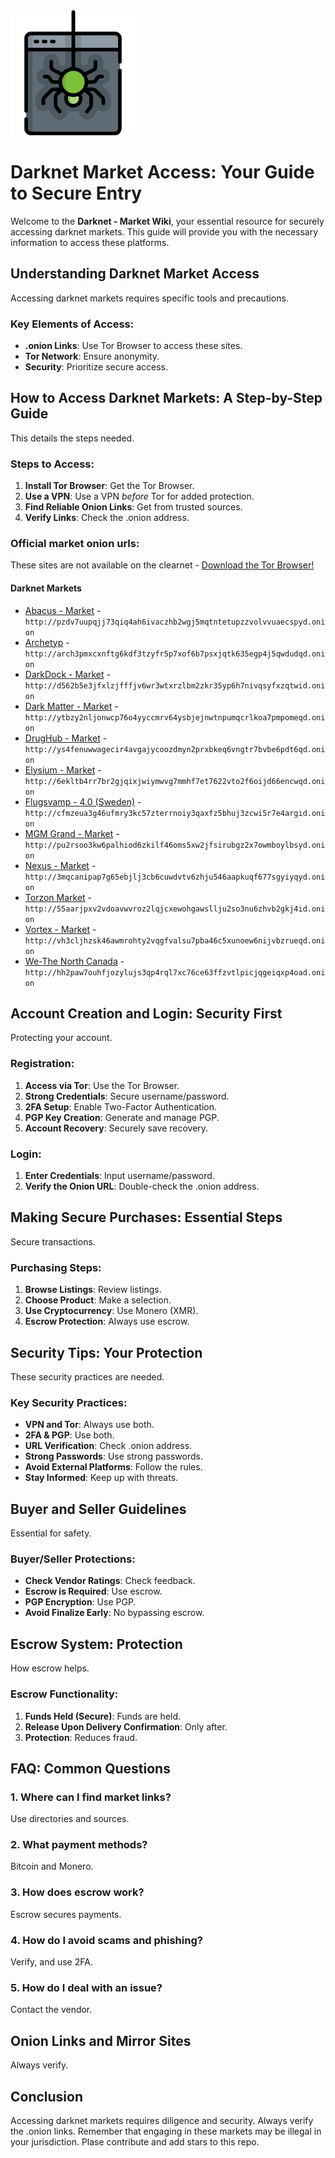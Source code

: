 <img src="/external/color.webp" width="200">

# Darknet Market Access: Your Guide to Secure Entry

Welcome to the **Darknet - Market Wiki**, your essential resource for securely accessing darknet markets. This guide will provide you with the necessary information to access these platforms.

## Understanding Darknet Market Access

Accessing darknet markets requires specific tools and precautions.

### Key Elements of Access:
-   **.onion Links**: Use Tor Browser to access these sites.
-   **Tor Network**: Ensure anonymity.
-   **Security**: Prioritize secure access.

## How to Access Darknet Markets: A Step-by-Step Guide

This details the steps needed.

### Steps to Access:
1.  **Install Tor Browser**: Get the Tor Browser.
2.  **Use a VPN**: Use a VPN *before* Tor for added protection.
3.  **Find Reliable Onion Links**: Get from trusted sources.
4.  **Verify Links**: Check the .onion address.

### Official market onion urls:
These sites are not available on the clearnet - [Download the Tor Browser!](https://www.torproject.org/download/)

#### Darknet Markets

*   [Abacus - Market](http://pzdv7uupqjj73qiq4ah6ivaczhb2wgj5mqtntetupzzvolvvuaecspyd.onion) - `http://pzdv7uupqjj73qiq4ah6ivaczhb2wgj5mqtntetupzzvolvvuaecspyd.onion`
*   [Archetyp](@archetyp) - `http://arch3pmxcxnftg6kdf3tzyfr5p7xof6b7psxjqtk635egp4j5qwdudqd.onion`
*   [DarkDock - Market](http://d562b5e3jfxlzjfffjv6wr3wtxrzlbm2zkr35yp6h7nivqsyfxzqtwid.onion) - `http://d562b5e3jfxlzjfffjv6wr3wtxrzlbm2zkr35yp6h7nivqsyfxzqtwid.onion`
*   [Dark Matter - Market](http://ytbzy2nljonwcp76o4yyccmrv64ysbjejnwtnpumqcrlkoa7pmpomeqd.onion) - `http://ytbzy2nljonwcp76o4yyccmrv64ysbjejnwtnpumqcrlkoa7pmpomeqd.onion`
*   [DrugHub - Market](http://ys4fenuwwagecir4avgajycoozdmyn2prxbkeq6vngtr7bvbe6pdt6qd.onion) - `http://ys4fenuwwagecir4avgajycoozdmyn2prxbkeq6vngtr7bvbe6pdt6qd.onion`
*   [Elysium - Market](http://6ekltb4rr7br2gjqixjwiymwvg7mmhf7et7622vto2f6oijd66encwqd.onion) - `http://6ekltb4rr7br2gjqixjwiymwvg7mmhf7et7622vto2f6oijd66encwqd.onion`
*   [Flugsvamp - 4.0 (Sweden)](http://cfmzeua3g46ufmry3kc57zterrnoiy3qaxfz5bhuj3zcwi5r7e4argid.onion) - `http://cfmzeua3g46ufmry3kc57zterrnoiy3qaxfz5bhuj3zcwi5r7e4argid.onion`
*   [MGM Grand - Market](http://pu2rsoo3kw6palhiod6zkilf46oms5xw2jfsirubgz2x7owmboylbsyd.onion) - `http://pu2rsoo3kw6palhiod6zkilf46oms5xw2jfsirubgz2x7owmboylbsyd.onion`
*   [Nexus - Market](http://3mqcanipap7g65ebjlj3cb6cuwdvtv6zhju546aapkuqf677sgyiyqyd.onion) - `http://3mqcanipap7g65ebjlj3cb6cuwdvtv6zhju546aapkuqf677sgyiyqyd.onion`
*   [Torzon Market](http://55aarjpxv2vdoavwvroz2lqjcxewohgawsllju2so3nu6zhvb2gkj4id.onion) - `http://55aarjpxv2vdoavwvroz2lqjcxewohgawsllju2so3nu6zhvb2gkj4id.onion`
*   [Vortex - Market](http://vh3cljhzsk46awmrohty2vqgfvalsu7pba46c5xunoew6nijvbzrueqd.onion) - `http://vh3cljhzsk46awmrohty2vqgfvalsu7pba46c5xunoew6nijvbzrueqd.onion`
*   [We-The North Canada](http://hh2paw7ouhfjozylujs3qp4rql7xc76ce63ffzvtlpicjqgeiqxp4oad.onion) - `http://hh2paw7ouhfjozylujs3qp4rql7xc76ce63ffzvtlpicjqgeiqxp4oad.onion`

## Account Creation and Login: Security First

Protecting your account.

### Registration:
1.  **Access via Tor**: Use the Tor Browser.
2.  **Strong Credentials**: Secure username/password.
3.  **2FA Setup**: Enable Two-Factor Authentication.
4.  **PGP Key Creation**: Generate and manage PGP.
5.  **Account Recovery**: Securely save recovery.

### Login:
1.  **Enter Credentials**: Input username/password.
2.  **Verify the Onion URL**: Double-check the .onion address.

## Making Secure Purchases: Essential Steps

Secure transactions.

### Purchasing Steps:
1.  **Browse Listings**: Review listings.
2.  **Choose Product**: Make a selection.
3.  **Use Cryptocurrency**: Use Monero (XMR).
4.  **Escrow Protection**: Always use escrow.

## Security Tips: Your Protection

These security practices are needed.

### Key Security Practices:
-   **VPN and Tor**: Always use both.
-   **2FA & PGP**: Use both.
-   **URL Verification**: Check .onion address.
-   **Strong Passwords**: Use strong passwords.
-   **Avoid External Platforms**: Follow the rules.
-   **Stay Informed**: Keep up with threats.

## Buyer and Seller Guidelines

Essential for safety.

### Buyer/Seller Protections:
-   **Check Vendor Ratings**: Check feedback.
-   **Escrow is Required**: Use escrow.
-   **PGP Encryption**: Use PGP.
-   **Avoid Finalize Early**: No bypassing escrow.

## Escrow System: Protection

How escrow helps.

### Escrow Functionality:
1.  **Funds Held (Secure)**: Funds are held.
2.  **Release Upon Delivery Confirmation**: Only after.
3.  **Protection**: Reduces fraud.

## FAQ: Common Questions

### 1. Where can I find market links?
Use directories and sources.

### 2. What payment methods?
Bitcoin and Monero.

### 3. How does escrow work?
Escrow secures payments.

### 4. How do I avoid scams and phishing?
Verify, and use 2FA.

### 5. How do I deal with an issue?
Contact the vendor.

## Onion Links and Mirror Sites

Always verify.

## Conclusion

Accessing darknet markets requires diligence and security. Always verify the .onion links. Remember that engaging in these markets may be illegal in your jurisdiction.
Plase contribute and add stars to this repo.